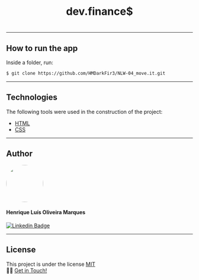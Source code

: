 <h1 align="center" >dev.finance$<h1>

<hr>

## How to run the app 

Inside a folder, run:
```bash
$ git clone https://github.com/HMDarkFir3/NLW-04_move.it.git
```
<hr>

## Technologies 
 
The following tools were used in the construction of the project:

- [HTML](https://developer.mozilla.org/pt-BR/docs/Web/Guide/HTML/HTML5)
- [CSS](https://developer.mozilla.org/pt-BR/docs/Web/CSS)

<hr>

## Author 

<img style="border-radius: 50%;" src="https://github.com/HMDarkFir3.png" width="100px;" alt=""/>
<h4>Henrique Luís Oliveira Marques</h4>

[![Linkedin Badge](https://img.shields.io/badge/-Henrique-blue?style=flat-square&logo=Linkedin&logoColor=white&link=https://www.linkedin.com/in/henrique-luís-oliveira-marques-3406361a7/)](https://www.linkedin.com/in/henrique-luís-oliveira-marques-3406361a7/) 

<hr>

## License
This project is under the license [MIT](./LICENSE)
<br>
👋🏽 [Get in Touch!](https://www.linkedin.com/in/henrique-luís-oliveira-marques-3406361a7/)
